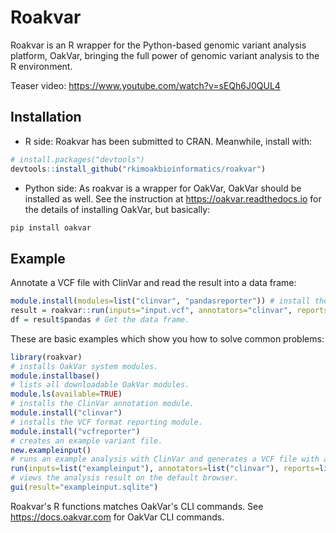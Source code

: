 # Roakvar

Roakvar is an R wrapper for the Python-based genomic variant analysis platform, OakVar, bringing the full power of genomic variant analysis to the R environment.

Teaser video: https://www.youtube.com/watch?v=sEQh6J0QUL4

## Installation

* R side: Roakvar has been submitted to CRAN. Meanwhile, install with:

``` r
# install.packages("devtools")
devtools::install_github("rkimoakbioinformatics/roakvar")
```

* Python side: As roakvar is a wrapper for OakVar, OakVar should be installed as well. See the instruction at https://oakvar.readthedocs.io for the details of installing OakVar, but basically:

``` bash
pip install oakvar
```

## Example

Annotate a VCF file with ClinVar and read the result into a data frame:

```r
module.install(modules=list("clinvar", "pandasreporter")) # install the ClinVar and pandas reporter modules.
result = roakvar::run(inputs="input.vcf", annotators="clinvar", reports="pandas") # Do the analysis and get the result into a variable.
df = result$pandas # Get the data frame.
```

These are basic examples which show you how to solve common problems:

``` r
library(roakvar)
# installs OakVar system modules.
module.installbase()
# lists all downloadable OakVar modules.
module.ls(available=TRUE)
# installs the ClinVar annotation module.
module.install("clinvar")
# installs the VCF format reporting module.
module.install("vcfreporter")
# creates an example variant file.
new.exampleinput()
# runs an example analysis with ClinVar and generates a VCF file with annotated variants.
run(inputs=list("exampleinput"), annotators=list("clinvar"), reports=list("vcf"))
# views the analysis result on the default browser.
gui(result="exampleinput.sqlite")
```

Roakvar's R functions matches OakVar's CLI commands. See https://docs.oakvar.com for OakVar CLI commands.
